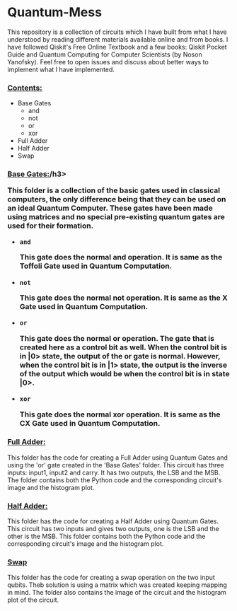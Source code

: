 <h1>Quantum-Mess</h1>
<p>This repository is a collection of circuits which I have built from what I have understood by reading different materials available online and from books. I have followed Qiskit's Free Online Textbook and a few books: Qiskit Pocket Guide and Quantum Computing for Computer Scientists (by Noson Yanofsky). Feel free to open issues and discuss about better ways to implement what I have implemented.</p>
<h3><b><u>Contents:</u></b></h3>
<ul>
<li>Base Gates
<ul>
<li>and</li>
<li>not</li>
<li>or</li>
<li>xor</li>
</ul>
</li>
<li>Full Adder</li>
<li>Half Adder</li>
<li>Swap</li>
</ul>

<h3><u>Base Gates:</u>/h3>
<p>This folder is a collection of the basic gates used in classical computers, the only difference being that they can be used on an ideal Quantum Computer. These gates have been made using matrices and no special pre-existing quantum gates are used for their formation.</p>
<ul>
<li><code>and</code><p>This gate does the normal and operation. It is same as the Toffoli Gate used in Quantum Computation.</p></li>
<li><code>not</code><p>This gate does the normal not operation. It is same as the X Gate used in Quantum Computation.</p></li>
<li><code>or</code><p>This gate does the normal or operation. The gate that is created here as a control bit as well. When the control bit is in |0> state, the output of the or gate is normal. However, when the control bit is in |1> state, the output is the inverse of the output which would be when the control bit is in state |0>.</p></li>
<li><code>xor</code><p>This gate does the normal xor operation. It is same as the CX Gate used in Quantum Computation.</p></li>
</ul>

<h3><u>Full Adder:</u></h3>
<p>This folder has the code for creating a Full Adder using Quantum Gates and using the 'or' gate created in the 'Base Gates' folder. This circuit has three inputs: input1, input2 and carry. It has two outputs, the LSB and the MSB. The folder contains both the Python code and the corresponding circuit's image and the histogram plot.</p>

<h3><u>Half Adder:</u></h3>
<p>This folder has the code for creating a Half Adder using Quantum Gates. This circuit has two inputs and gives two outputs, one is the LSB and the other is the MSB. This folder contains both the Python code and the corresponding circuit's image and the histogram plot.</p>

<h3><u>Swap</u></h3>
<p>This folder has the code for creating a swap operation on the two input qubits. Theb solution is using a matrix which was created keeping mapping in mind. The folder also contains the image of the circuit and the histogram plot of the circuit.</p>
